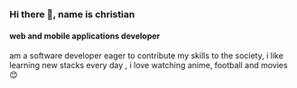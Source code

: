 ### Hi there 👋, name is christian
#### web and mobile applications developer 
am a software developer eager to contribute my skills to the society, i like learning new stacks every day , i love watching anime, football and movies😊




